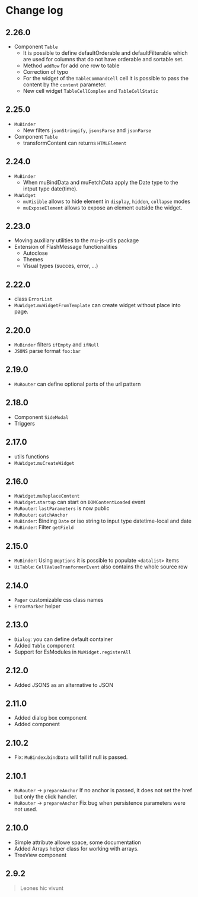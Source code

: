 # Change log

## 2.26.0 

 - Component `Table` 
   - It is possible to define defaultOrderable and defaultFilterable which are used for columns that do not have orderable and sortable set.
   - Method `addRow` for add one row to table
   - Correction of typo
   - For the widget of the `TableCommandCell` cell it is possible to pass the content by the `content` parameter.
   - New cell widget `TableCellComplex` and `TableCellStatic` 

## 2.25.0

- `MuBinder`
  - New filters `jsonStringify`, `jsonsParse` and `jsonParse`
- Component `Table`
  - transformContent can returns `HTMLElement`

## 2.24.0

 - `MuBinder`
   - When muBindData and muFetchData apply the Date type to the intput type date(time).
 - `MuWidget`
   - `muVisible` allows to hide element in `display`, `hidden`, `collapse` modes
   - `muExposeElement` allows to expose an element outside the widget.

## 2.23.0

 - Moving auxiliary utilities to the mu-js-utils package
 - Extension of FlashMessage functionalities
   - Autoclose
   - Themes
   - Visual types (succes, error, ...)

## 2.22.0

 - class `ErrorList`
 - `MuWidget`.`muWidgetFromTemplate` can create widget without place into page.

## 2.20.0

 - `MuBinder` filters `ifEmpty` and `ifNull`
 - `JSONS` parse format `foo:bar`
 
## 2.19.0

 - `MuRouter` can define optional parts of the url pattern 

## 2.18.0

 - Component `SideModal`
 - Triggers

## 2.17.0

 - utils functions
 - `MuWidget`.`muCreateWidget`

## 2.16.0
 - `MuWidget`.`muReplaceContent`
 - `MuWidget`.`startup` can start on `DOMContentLoaded` event
 - `MuRouter`: `lastParameters` is now public
 - `MuRouter`: `catchAnchor`
 - `MuBinder`: Binding `Date` or iso string to input type datetime-local and date
 - `MuBinder`: Filter `getField`

## 2.15.0

 - `MuBinder`: Using `@options` it is possible to populate `<datalist>` items
 - `UiTable`: `CellValueTranformerEvent` also contains the whole source row

## 2.14.0

 - `Pager` customizable css class names
 - `ErrorMarker` helper

## 2.13.0

 - `Dialog`: you can define default container
 - Added `Table` component
 - Support for EsModules in `MuWidget.registerAll`

## 2.12.0

 - Added JSONS as an alternative to JSON

## 2.11.0

 - Added dialog box component
 - Added component

## 2.10.2

 - Fix: `MuBindex`.`bindData` will fail if null is passed.

## 2.10.1

 - `MuRouter` -> `prepareAnchor` If no anchor is passed, it does not set the href but only the click handler.
 - `MuRouter` -> `prepareAnchor` Fix bug when persistence parameters were not used.

## 2.10.0

 - Simple attribute allowe space, some documentation
 - Added Arrays helper class for working with arrays.
 - TreeView component

## 2.9.2

>
> Leones hic vivunt
>
